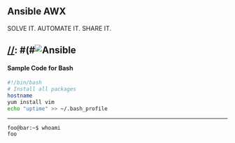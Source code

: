 ## Ansible AWX

SOLVE IT. AUTOMATE IT. SHARE IT.

[//]: # (This may be the most platform independent comment)
[//]: #(#![Ansible](https://upload.wikimedia.org/wikipedia/commons/2/24/Ansible_logo.svg)
---
#### Sample Code for Bash
```bash
#!/bin/bash
# Install all packages
hostname
yum install vim
echo "uptime" >> ~/.bash_profile
```

---
```console
foo@bar:~$ whoami
foo
```
